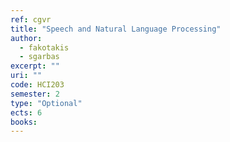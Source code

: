 ```yaml
---
ref: cgvr
title: "Speech and Natural Language Processing"
author: 
  - fakotakis
  - sgarbas
excerpt: ""
uri: ""
code: HCI203
semester: 2
type: "Optional"
ects: 6
books: 
---
```

